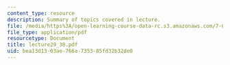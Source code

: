 ```yaml
---
content_type: resource
description: Summary of topics covered in lecture.
file: /media/https%3A/open-learning-course-data-rc.s3.amazonaws.com/7-03-genetics-fall-2004/bea13d1303ae766a735385fd32b32de0_lecture29_30.pdf
file_type: application/pdf
resourcetype: Document
title: lecture29_30.pdf
uid: bea13d13-03ae-766a-7353-85fd32b32de0
---
```

